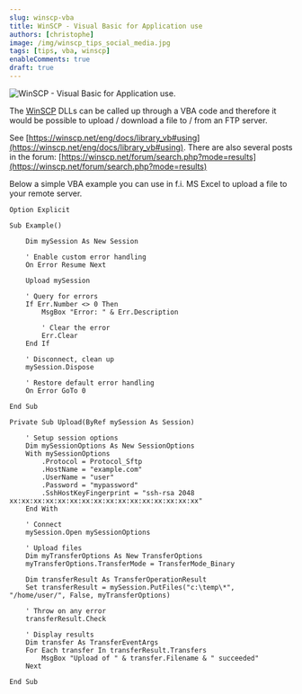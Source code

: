 ```yaml
---
slug: winscp-vba
title: WinSCP - Visual Basic for Application use
authors: [christophe]
image: /img/winscp_tips_social_media.jpg
tags: [tips, vba, winscp]
enableComments: true
draft: true
---
```

![WinSCP - Visual Basic for Application use](/img/winscp_tips_banner.jpg).

The [WinSCP](https://winscp.net/) DLLs can be called up through a VBA code and therefore it would be possible to upload / download a file to / from an FTP server.

See [https://winscp.net/eng/docs/library_vb#using](https://winscp.net/eng/docs/library_vb#using). There are also several posts in the forum: [https://winscp.net/forum/search.php?mode=results](https://winscp.net/forum/search.php?mode=results)

<!-- truncate -->

Below a simple VBA example you can use in f.i. MS Excel to upload a file to your remote server.

```vbnet
Option Explicit

Sub Example()

    Dim mySession As New Session

    ' Enable custom error handling
    On Error Resume Next

    Upload mySession

    ' Query for errors
    If Err.Number <> 0 Then
        MsgBox "Error: " & Err.Description

        ' Clear the error
        Err.Clear
    End If

    ' Disconnect, clean up
    mySession.Dispose

    ' Restore default error handling
    On Error GoTo 0

End Sub

Private Sub Upload(ByRef mySession As Session)

    ' Setup session options
    Dim mySessionOptions As New SessionOptions
    With mySessionOptions
        .Protocol = Protocol_Sftp
        .HostName = "example.com"
        .UserName = "user"
        .Password = "mypassword"
        .SshHostKeyFingerprint = "ssh-rsa 2048 xx:xx:xx:xx:xx:xx:xx:xx:xx:xx:xx:xx:xx:xx:xx:xx"
    End With

    ' Connect
    mySession.Open mySessionOptions

    ' Upload files
    Dim myTransferOptions As New TransferOptions
    myTransferOptions.TransferMode = TransferMode_Binary

    Dim transferResult As TransferOperationResult
    Set transferResult = mySession.PutFiles("c:\temp\*", "/home/user/", False, myTransferOptions)

    ' Throw on any error
    transferResult.Check

    ' Display results
    Dim transfer As TransferEventArgs
    For Each transfer In transferResult.Transfers
        MsgBox "Upload of " & transfer.Filename & " succeeded"
    Next

End Sub
```
